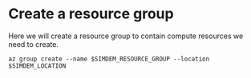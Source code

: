 # Create a resource group

Here we will create a resource group to contain compute resources we
need to create.

```
az group create --name $SIMDEM_RESOURCE_GROUP --location $SIMDEM_LOCATION
```
